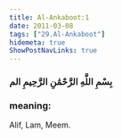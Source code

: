 ```yaml
---
title: Al-Ankaboot:1
date: 2011-03-08
tags: ["29.Al-Ankaboot"]
hidemeta: true 
ShowPostNavLinks: true 
---
```

### بِسْمِ اللَّهِ الرَّحْمَٰنِ الرَّحِيمِ الم
### meaning: 
Alif, Lam, Meem.

